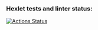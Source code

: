 ### Hexlet tests and linter status:
[![Actions Status](https://github.com/razyrazyrazy/frontend-project-44/actions/workflows/hexlet-check.yml/badge.svg)](https://github.com/razyrazyrazy/frontend-project-44/actions)